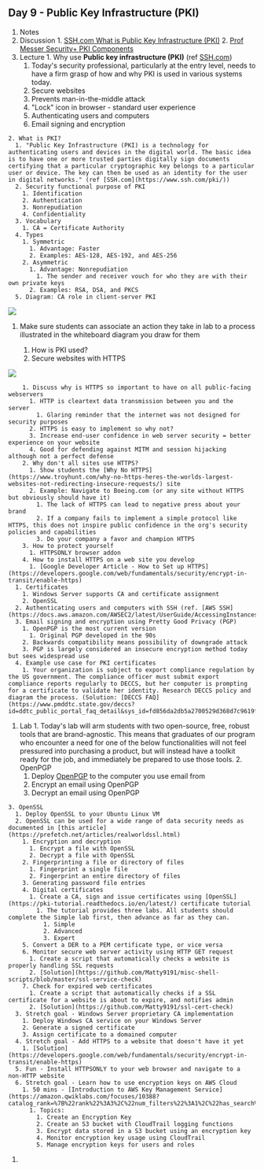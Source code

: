 ## Day 9 - Public Key Infrastructure (PKI)

  1. Notes
  2. Discussion
    1. [SSH.com What is Public Key Infrastructure (PKI)](https://www.ssh.com/pki/)
    2. [Prof Messer Security+ PKI Components](https://www.youtube.com/watch?v=3yuad7_bszE)
  3. Lecture
    1. Why use **Public key infrastructure (PKI)** (ref [SSH.com](https://www.ssh.com/pki/))
      1. Today's security professional, particularly at the entry level, needs to have a firm grasp of how and why PKI is used in various systems today.
      2. Secure websites
      1. Prevents man-in-the-middle attack
      2. "Lock" icon in browser - standard user experience
      3. Authenticating users and computers
      4. Email signing and encryption

    2. What is PKI?
      1. "Public Key Infrastructure (PKI) is a technology for authenticating users and devices in the digital world. The basic idea is to have one or more trusted parties digitally sign documents certifying that a particular cryptographic key belongs to a particular user or device. The key can then be used as an identity for the user in digital networks." (ref [SSH.com](https://www.ssh.com/pki/))
      2. Security functional purpose of PKI
        1. Identification
        2. Authentication
        3. Nonrepudiation
        4. Confidentiality
      3. Vocabulary
        1. CA = Certificate Authority
      4. Types
        1. Symmetric
          1. Advantage: Faster
          2. Examples: AES-128, AES-192, and AES-256
        2. Asymmetric
          1. Advantage: Nonrepudiation
            1. The sender and receiver vouch for who they are with their own private keys
          2. Examples: RSA, DSA, and PKCS
      5. Diagram: CA role in client-server PKI

![](RackMultipart20200908-4-1mqab9e_html_c1bde9edc8a2c9d3.png)

1. Make sure students can associate an action they take in lab to a process illustrated in the whiteboard diagram you draw for them

    1. How is PKI used?
    1. Secure websites with HTTPS

![](RackMultipart20200908-4-1mqab9e_html_8a0f5a99a6106aa4.png)

        1. Discuss why is HTTPS so important to have on all public-facing webservers
          1. HTTP is cleartext data transmission between you and the server
            1. Glaring reminder that the internet was not designed for security purposes
          2. HTTPS is easy to implement so why not?
          3. Increase end-user confidence in web server security = better experience on your website
          4. Good for defending against MITM and session hijacking although not a perfect defense
        2. Why don't all sites use HTTPS?
          1. Show students the [Why No HTTPS](https://www.troyhunt.com/why-no-https-heres-the-worlds-largest-websites-not-redirecting-insecure-requests/) site
          2. Example: Navigate to Boeing.com (or any site without HTTPS but obviously should have it)
            1. The lack of HTTPS can lead to negative press about your brand
            2. If a company fails to implement a simple protocol like HTTPS, this does not inspire public confidence in the org's security policies and capabilities
            3. Do your company a favor and champion HTTPS
        3. How to protect yourself
          1. HTTPSONLY browser addon
        4. How to install HTTPS on a web site you develop
          1. [Google Developer Article - How to Set up HTTPS](https://developers.google.com/web/fundamentals/security/encrypt-in-transit/enable-https)
      1. Certificates
        1. Windows Server supports CA and certificate assignment
        2. OpenSSL
      2. Authenticating users and computers with SSH (ref. [AWS SSH](https://docs.aws.amazon.com/AWSEC2/latest/UserGuide/AccessingInstancesLinux.html))
      3. Email signing and encryption using Pretty Good Privacy (PGP)
        1. OpenPGP is the most current version
          1. Original PGP developed in the 90s
        2. Backwards compatibility means possibility of downgrade attack
        3. PGP is largely considered an insecure encryption method today but sees widespread use
      4. Example use case for PKI certificates
        1. Your organization is subject to export compliance regulation by the US government. The compliance officer must submit export compliance reports regularly to DECCS, but her computer is prompting for a certificate to validate her identity. Research DECCS policy and diagram the process. (Solution: [DECCS FAQ](https://www.pmddtc.state.gov/deccs?id=ddtc_public_portal_faq_detail&sys_id=fd856da2db5a2700529d368d7c9619fa))

  1. Lab
    1. Today's lab will arm students with two open-source, free, robust tools that are brand-agnostic. This means that graduates of our program who encounter a need for one of the below functionalities will not feel pressured into purchasing a product, but will instead have a toolkit ready for the job, and immediately be prepared to use those tools.
    2. OpenPGP
      1. Deploy [OpenPGP](https://www.openpgp.org/) to the computer you use email from
      2. Encrypt an email using OpenPGP
      3. Decrypt an email using OpenPGP

    3. OpenSSL
      1. Deploy OpenSSL to your Ubuntu Linux VM
      2. OpenSSL can be used for a wide range of data security needs as documented in [this article](https://prefetch.net/articles/realworldssl.html)
        1. Encryption and decryption
          1. Encrypt a file with OpenSSL
          2. Decrypt a file with OpenSSL
        2. Fingerprinting a file or directory of files
          1. Fingerprint a single file
          2. Fingerprint an entire directory of files
        3. Generating password file entries
        4. Digital certificates
          1. Create a CA, sign and issue certificates using [OpenSSL](https://pki-tutorial.readthedocs.io/en/latest/) certificate tutorial
            1. The tutorial provides three labs. All students should complete the Simple lab first, then advance as far as they can.
              1. Simple
              2. Advanced
              3. Expert
        5. Convert a DER to a PEM certificate type, or vice versa
        6. Monitor secure web server activity using HTTP GET request
          1. Create a script that automatically checks a website is properly handling SSL requests
          2. [Solution](https://github.com/Matty9191/misc-shell-scripts/blob/master/ssl-service-check)
        7. Check for expired web certificates
          1. Create a script that automatically checks if a SSL certificate for a website is about to expire, and notifies admin
          2. [Solution](https://github.com/Matty9191/ssl-cert-check)
      3. Stretch goal - Windows Server proprietary CA implementation
        1. Deploy Windows CA service on your Windows Server
        2. Generate a signed certificate
        3. Assign certificate to a domained computer
      4. Stretch goal - Add HTTPS to a website that doesn't have it yet
        1. [Solution](https://developers.google.com/web/fundamentals/security/encrypt-in-transit/enable-https)
      5. Fun - Install HTTPSONLY to your web browser and navigate to a non-HTTP website
      6. Stretch goal - Learn how to use encryption keys on AWS Cloud
        1. 50 mins - [Introduction to AWS Key Management Service](https://amazon.qwiklabs.com/focuses/10388?catalog_rank=%7B%22rank%22%3A3%2C%22num_filters%22%3A1%2C%22has_search%22%3Atrue%7D&parent=catalog&search_id=5201321)
          1. Topics:
            1. Create an Encryption Key
            2. Create an S3 bucket with CloudTrail logging functions
            3. Encrypt data stored in a S3 bucket using an encryption key
            4. Monitor encryption key usage using CloudTrail
            5. Manage encryption keys for users and roles

1.
